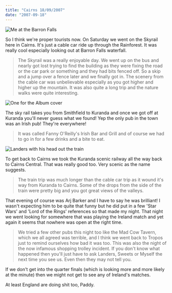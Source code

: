 ```yaml
---
title: "Cairns 18/09/2007"
date: "2007-09-18"
---
```

![Me at the Barron Falls](/images/P9150357.JPG "Me at the Barron Falls")

So I think we're proper tourists now. On Saturday we went on the Skyrail here in Cairns. It's just a cable car ride up through the Rainforest. It was really cool especially looking out at Barron Falls waterfall.

> The Skyrail was a really enjoyable day. We went up on the bus and nearly got lost trying to find the building as they were fixing the road or the car park or something and they had bits fenced off. So a skip and a jump over a fence later and we finally got in. The scenery from the cable car was unbelievable especially as you got higher and higher up the mountain. It was also quite a long trip and the nature walks were quite interesting.

![One for the Album cover](/images/P9150384.JPG "One for the Album cover")

The sky rail takes you from Smithfield to Kuranda and once we got off at Kuranda you'll never guess what we found! Yep the only pub in the town was an Irish pub! They're everywhere!
> It was called Fanny O'Reilly's Irish Bar and Grill and of course we had to go in for a few drinks and a bite to eat.

![Landers with his head out the train](/images/P9150408.JPG "Landers with his head out the train")

To get back to Cairns we took the Kuranda scenic railway all the way back to Cairns Central. That was really good too. Very scenic as the name suggests.
> The train trip was much longer than the cable car trip as it wound it's way from Kuranda to Cairns. Some of the drops from the side of the train were pretty big and you got great views of the valleys.

That evening of course was Arj Barker and I have to say he was brilliant! I wasn't expecting him to be quite that funny but he did put in a few 'Star Wars' and 'Lord of the Rings' references so that made my night. That night we went looking for somewhere that was playing the Ireland match and yet again it seems that nowhere was open at the right time.
> We tried a few other pubs this night too like the Mad Cow Tavern, which we all agreed was terrible, and I think we went back to Tropos just to remind ourselves how bad it was too. This was also the night of the now infamous shopping trolley incident. If you don't know what happened then you'll just have to ask Landers, Sweets or Myself the next time you see us. Even then they may not tell you.

If we don't get into the quarter finals (which is looking more and more likely at the minute) then we might not get to see any of Ireland's matches.

At least England are doing shit too,
Paddy.